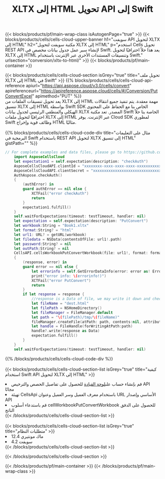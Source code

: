 ﻿---
title:  XLTX إلى HTML تحويل API إلى Swift
description: استخدام Aspose.Cells Cloud SDK لـ Swift لتحويل ملف بتنسيق XLTX إلى ملف بتنسيق HTML.
url: /ar/swift/conversion/xltx-to-html/
---
{{< blocks/products/pf/main-wrap-class isAutogenPage="true" >}}
{{< blocks/products/cells/cells-cloud-upper-banner h1="سويفت API لتحويل XLTX إلى HTML" h2="مكتبة سويفت لتحويل XLTX إلى HTML" p="استخدم Cells تحويل REST API لإنشاء سير عمل جدول بيانات مخصص في Swift. يعد هذا حلاً احترافيًا لتحويل XLTX إلى HTML وتنسيقات المستندات الأخرى عبر الإنترنت باستخدام Swift." urlsection="conversion/xltx-to-html/" >}}
{{< blocks/products/pf/main-container >}}

{{< blocks/products/cells/cells-cloud-section isGrey="true" title="تحويل ملف XLTX إلى HTML في Swift" >}}
{{% blocks/products/cells/cells-cloud-api-reference apiurl="https://api.aspose.cloud/v3.0/cells/convert" apireferenceurl="https://apireference.aspose.cloud/cells/#/Conversion/PutConvertExcel" apimethod="PUT" %}}
<br/>
يعد تحويل تنسيقات الملفات من XLTX إلى HTML مهمة معقدة. يتم تنفيذ جميع انتقالات تنسيق XLTX إلى HTML بواسطة Swift SDK الخاص بنا مع الحفاظ على المحتوى الهيكلي والمنطقي الرئيسي لجدول بيانات XLTX المصدر. تعد مكتبة Swift الخاصة بنا حلاً احترافيًا لتحويل ملفات XLTX إلى HTML عبر الإنترنت. يوفر Cloud SDK لمطوري Swift وظائف قوية وإخراج HTML مثاليًا.
<br/>
<br/>
{{% blocks/products/cells/cells-cloud-code-div title="مثال على التعليمات البرمجية في Swift باستخدام REST API لتحويل XLTX إلى تنسيق HTML" gistPath="" %}}
 
```swift
// For complete examples and data files, please go to https://github.com/aspose-cells-cloud/aspose-cells-cloud-swift/
    import AsposeCellsCloud
    let expectation1 = self.expectation(description: "checkAuth")
    AsposeCellsCloudAPI.clientId = "xxxxxxxx-xxxx-xxxx-xxxx-xxxxxxxxxxxx"
    AsposeCellsCloudAPI.clientSecret = "xxxxxxxxxxxxxxxxxxxxxxxxxxxxxxxx"
    AuthAspose.checkAuth()
    {
        (authError) in
        guard authError == nil else {
            XCTFail("error checkAuth")
            return
        }
        expectation1.fulfill()
    }
    self.waitForExpectations(timeout: testTimeout, handler: nil)        
    let expectation = self.expectation(description: "PutConvert")
    let workbook:String = "Book1.xltx"
    let format:String? = "html"     
    let url1: URL? = getURL(workbook)
    let filedata = NSData(contentsOfFile: url1!.path)
    let password:String? = nil
    let outPath:String? = nil
    CellsAPI.cellsWorkbookPutConvertWorkbook(file: url1!, format: format, password: password, outPath: outPath)
    {
        (response, error) in
        guard error == nil else {
            let errorinfo = self.GetErrorDataInfo(error: error as! ErrorResponse)
            print("error info: \(errorinfo!)")
            XCTFail("error PutConvert")
            return
        }            
        if let response = response {
            //response is a Data of file, we may write it down and check it.
            let fileName = "dest.html"
            let filePath = NSHomeDirectory()
            let fileManager = FileManager.default
            let path = "\(filePath)/tmp/\(fileName)"
            fileManager.createFile(atPath: path, contents:nil, attributes:nil)
            let handle = FileHandle(forWritingAtPath:path)
            handle?.write(response as Data)
            expectation.fulfill()
        }
    }
    self.waitForExpectations(timeout: testTimeout, handler: nil)
```
 
{{% /blocks/products/cells/cells-cloud-code-div %}}
<br/>
<br/>
{{< blocks/products/cells/cells-cloud-section-list isGrey="true" title="كيفية استخدام Swift API لتحويل XLTX إلى HTML" >}}
<li> قم بإنشاء حساب على<a href="https://dashboard.aspose.cloud/">لوحة القيادة</a> للحصول على تفاصيل الحصص والترخيص API مجانًا</li>
<li>تهيئة CellsApi باستخدام معرف العميل وسر العميل وعنوان URL الأساسي وإصدار API</li>
<li>قم باستدعاء أسلوب cellWorkbookPutConvertWorkbook للحصول على الدفق الناتج</li>
{{< /blocks/products/cells/cells-cloud-section-list >}}
<br/>
<br/>
{{< blocks/products/cells/cells-cloud-section-list isGrey="true" title="متطلبات النظام" >}}
<li>ماك مونتيري 12.4</li>
<li>سويفت 4.2</li>
{{< /blocks/products/cells/cells-cloud-section-list >}}

{{< /blocks/products/cells/cells-cloud-section >}}

{{< /blocks/products/pf/main-container >}}
{{< /blocks/products/pf/main-wrap-class >}}
